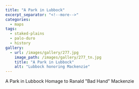 ```yaml
---
title: "A Park in Lubbock"
excerpt_separator: "<!--more-->"
categories:
  - maps
tags:
  - staked-plains
  - palo-duro
  - history
gallery:
  - url: /images/gallery/277.jpg
    image_path: /images/gallery/277_tn.jpg
    title: "A Park in Lubbock"
    alt: "Lubbock honoring Mackenzie"  
---
```

A Park in Lubbock Homage to Ranald "Bad Hand" Mackenzie
